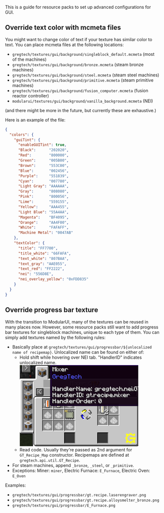 This is a guide for resource packs to set up advanced configurations for GUI.

## Override text color with mcmeta files

You might want to change color of text if your texture has similar color to text. You can place mcmeta files at the following locations:
- `gregtech/textures/gui/background/singleblock_default.mcmeta` (most of the machines)
- `gregtech/textures/gui/background/bronze.mcmeta` (steam bronze machines)
- `gregtech/textures/gui/background/steel.mcmeta` (steam steel machines)
- `gregtech/textures/gui/background/primitive.mcmeta` (steam primitive machines)
- `gregtech/textures/gui/background/fusion_computer.mcmeta` (fusion reactor controller)
- `modularui/textures/gui/background/vanilla_background.mcmeta` (NEI)

(and there might be more in the future, but currently these are exhaustive.)

Here is an example of the file:
```json
{
  "colors": {
    "guiTint": {
      "enableGUITint": true,
      "Black":      "202020",
      "Red":        "800000",
      "Green":      "005B00",
      "Brown":      "553C00",
      "Blue":       "002456",
      "Purple":     "551839",
      "Cyan":       "007780",
      "Light Gray": "AAAAAA",
      "Gray":       "808080",
      "Pink":       "800056",
      "Lime":       "559155",
      "Yellow":     "AAA455",
      "Light Blue": "55A4AA",
      "Magenta":    "BF4095",
      "Orange":     "AA4F00",
      "White":      "FAFAFF",
      "Machine Metal": "0047AB"
    },
    "textColor": {
      "title": "FF7700",
      "title_white": "66FAFA",
      "text_white": "807BAA",
      "text_gray": "AAE055",
      "text_red": "FF2222",
      "nei": "556D8E",
      "nei_overlay_yellow": "0xFDD835"
    }
  }
}
```

## Override progress bar texture

With the transition to ModularUI, many of the textures can be reused in many places now. However, some resource packs still want to add progress bar textures for singleblock machines, unique to each type of them.
You can simply add textures named by the following rules:

- Basically place at `gregtech/textures/gui/progressbar/${unlocalized name of recipemap}`. Unlocalized name can be found on either of:
  - Hold shift while hovering over NEI tab. "HandlerID" indicates unlocalized name.
![](/screenshots/recipemap-unlocalized-name.png)
  - Read code. Usually they're passed as 2nd argument for `GT_Recipe_Map` constructor. Recipemaps are defined at `gregtech.api.util.GT_Recipe`.
- For steam machines, append `_bronze`, `_steel`, or `_primitive`.
- Exceptions: Miner: `miner`, Electric Furnace: `E_Furnace`, Electric Oven: `E_Oven`

Examples:
- `gregtech/textures/gui/progressbar/gt.recipe.laserengraver.png`
- `gregtech/textures/gui/progressbar/gt.recipe.alloysmelter_bronze.png`
- `gregtech/textures/gui/progressbar/E_Furnace.png`
